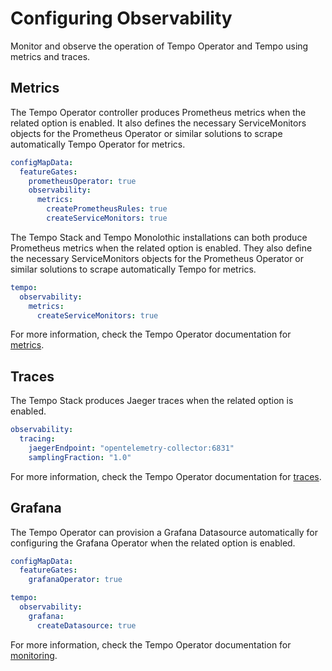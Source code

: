 # Configuring Observability

Monitor and observe the operation of Tempo Operator and Tempo using metrics and traces.

## Metrics

The Tempo Operator controller produces Prometheus metrics when the related option is enabled. It also defines the necessary ServiceMonitors objects for the Prometheus Operator or similar solutions to scrape automatically Tempo Operator for metrics.

```yaml
configMapData:
  featureGates:
    prometheusOperator: true
    observability:
      metrics:
        createPrometheusRules: true
        createServiceMonitors: true
```

The Tempo Stack and Tempo Monolothic installations can both produce Prometheus metrics when the related option is enabled. They also define the necessary ServiceMonitors objects for the Prometheus Operator or similar solutions to scrape automatically Tempo for metrics.

```yaml
tempo:
  observability:
    metrics:
      createServiceMonitors: true
```

For more information, check the Tempo Operator documentation for [metrics](https://grafana.com/docs/tempo/latest/setup/operator/monitor/).

## Traces

The Tempo Stack produces Jaeger traces when the related option is enabled.

```yaml
observability:
  tracing:
    jaegerEndpoint: "opentelemetry-collector:6831"
    samplingFraction: "1.0"
```

For more information, check the Tempo Operator documentation for [traces](https://grafana.com/docs/tempo/latest/setup/operator/monitor/).

## Grafana

The Tempo Operator can provision a Grafana Datasource automatically for configuring the Grafana Operator when the related option is enabled.

```yaml
configMapData:
  featureGates:
    grafanaOperator: true

tempo:
  observability:
    grafana:
      createDatasource: true
```

For more information, check the Tempo Operator documentation for [monitoring](https://grafana.com/docs/tempo/latest/setup/operator/monitor/).
